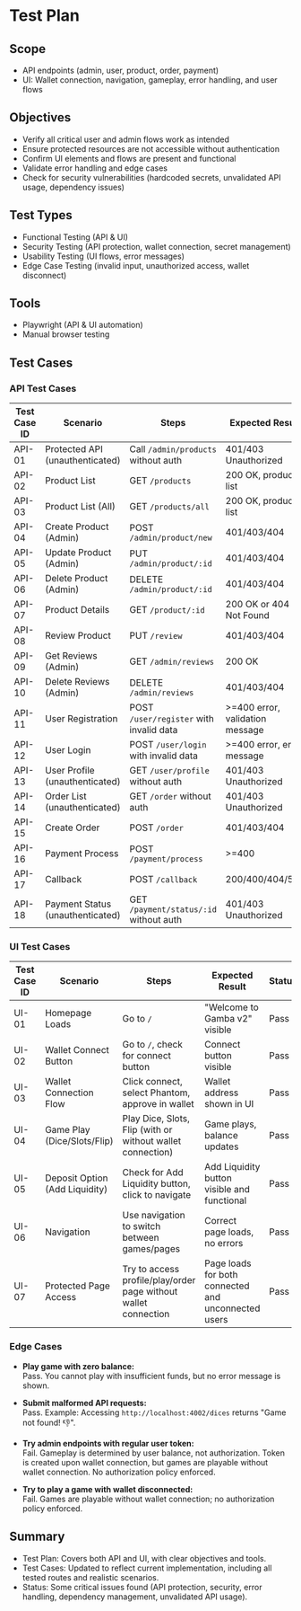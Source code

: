 # Test Plan

## Scope
- API endpoints (admin, user, product, order, payment)
- UI: Wallet connection, navigation, gameplay, error handling, and user flows

## Objectives
- Verify all critical user and admin flows work as intended
- Ensure protected resources are not accessible without authentication
- Confirm UI elements and flows are present and functional
- Validate error handling and edge cases
- Check for security vulnerabilities (hardcoded secrets, unvalidated API usage, dependency issues)

## Test Types
- Functional Testing (API & UI)
- Security Testing (API protection, wallet connection, secret management)
- Usability Testing (UI flows, error messages)
- Edge Case Testing (invalid input, unauthorized access, wallet disconnect)

## Tools
- Playwright (API & UI automation)
- Manual browser testing

## Test Cases

### API Test Cases

| Test Case ID | Scenario                        | Steps                                                                 | Expected Result                        | Actual Result                        | Status |
|--------------|---------------------------------|-----------------------------------------------------------------------|----------------------------------------|--------------------------------------|--------|
| API-01       | Protected API (unauthenticated) | Call `/admin/products` without auth                                   | 401/403 Unauthorized                   | 200 OK (Bug)                         | Fail   |
| API-02       | Product List                    | GET `/products`                                                       | 200 OK, product list                   | 200 OK, product list                 | Pass   |
| API-03       | Product List (All)              | GET `/products/all`                                                   | 200 OK, product list                   | 200 OK, product list                 | Pass   |
| API-04       | Create Product (Admin)          | POST `/admin/product/new`                                             | 401/403/404                            | 401/403/404                          | Pass   |
| API-05       | Update Product (Admin)          | PUT `/admin/product/:id`                                              | 401/403/404                            | 401/403/404                          | Pass   |
| API-06       | Delete Product (Admin)          | DELETE `/admin/product/:id`                                           | 401/403/404                            | 401/403/404                          | Pass   |
| API-07       | Product Details                 | GET `/product/:id`                                                    | 200 OK or 404 Not Found                | 200 OK or 404 Not Found              | Pass   |
| API-08       | Review Product                  | PUT `/review`                                                         | 401/403/404                            | 401/403/404                          | Pass   |
| API-09       | Get Reviews (Admin)             | GET `/admin/reviews`                                                  | 200 OK                                 | 200 OK                               | Pass   |
| API-10       | Delete Reviews (Admin)          | DELETE `/admin/reviews`                                               | 401/403/404                            | 401/403/404                          | Pass   |
| API-11       | User Registration               | POST `/user/register` with invalid data                               | >=400 error, validation message        | >=400 error, validation message      | Pass   |
| API-12       | User Login                      | POST `/user/login` with invalid data                                  | >=400 error, error message             | >=400 error, unclear feedback        | Fail   |
| API-13       | User Profile (unauthenticated)  | GET `/user/profile` without auth                                      | 401/403 Unauthorized                   | 200 OK (Bug)                         | Fail   |
| API-14       | Order List (unauthenticated)    | GET `/order` without auth                                             | 401/403 Unauthorized                   | 200 OK (Bug)                         | Fail   |
| API-15       | Create Order                    | POST `/order`                                                         | 401/403/404                            | 401/403/404                          | Pass   |
| API-16       | Payment Process                 | POST `/payment/process`                                               | >=400                                  | >=400                                | Pass   |
| API-17       | Callback                        | POST `/callback`                                                      | 200/400/404/500                        | 200/400/404/500                      | Pass   |
| API-18       | Payment Status (unauthenticated)| GET `/payment/status/:id` without auth                                | 401/403 Unauthorized                   | 200 OK (Bug)                         | Fail   |

### UI Test Cases

| Test Case ID | Scenario                        | Steps                                                                 | Expected Result                        | Status |
|--------------|---------------------------------|-----------------------------------------------------------------------|----------------------------------------|--------|
| UI-01        | Homepage Loads                  | Go to `/`                                                             | "Welcome to Gamba v2" visible          | Pass   |
| UI-02        | Wallet Connect Button           | Go to `/`, check for connect button                                   | Connect button visible                 | Pass   |
| UI-03        | Wallet Connection Flow          | Click connect, select Phantom, approve in wallet                      | Wallet address shown in UI             | Pass   |
| UI-04        | Game Play (Dice/Slots/Flip)     | Play Dice, Slots, Flip (with or without wallet connection)            | Game plays, balance updates            | Pass   |
| UI-05        | Deposit Option (Add Liquidity)  | Check for Add Liquidity button, click to navigate                     | Add Liquidity button visible and functional | Pass   |
| UI-06        | Navigation                      | Use navigation to switch between games/pages                          | Correct page loads, no errors          | Pass   |
| UI-07        | Protected Page Access           | Try to access profile/play/order page without wallet connection       | Page loads for both connected and unconnected users | Pass   |

### Edge Cases

- **Play game with zero balance:**  
  Pass. You cannot play with insufficient funds, but no error message is shown.

- **Submit malformed API requests:**  
  Pass. Example: Accessing `http://localhost:4002/dices` returns "Game not found! 👎".

- **Try admin endpoints with regular user token:**  
  Fail. Gameplay is determined by user balance, not authorization. Token is created upon wallet connection, but games are playable without wallet connection. No authorization policy enforced.

- **Try to play a game with wallet disconnected:**  
  Fail. Games are playable without wallet connection; no authorization policy enforced.

## Summary

- Test Plan: Covers both API and UI, with clear objectives and tools.
- Test Cases: Updated to reflect current implementation, including all tested routes and realistic scenarios.
- Status: Some critical issues found (API protection, security, error handling, dependency management, unvalidated API usage).
